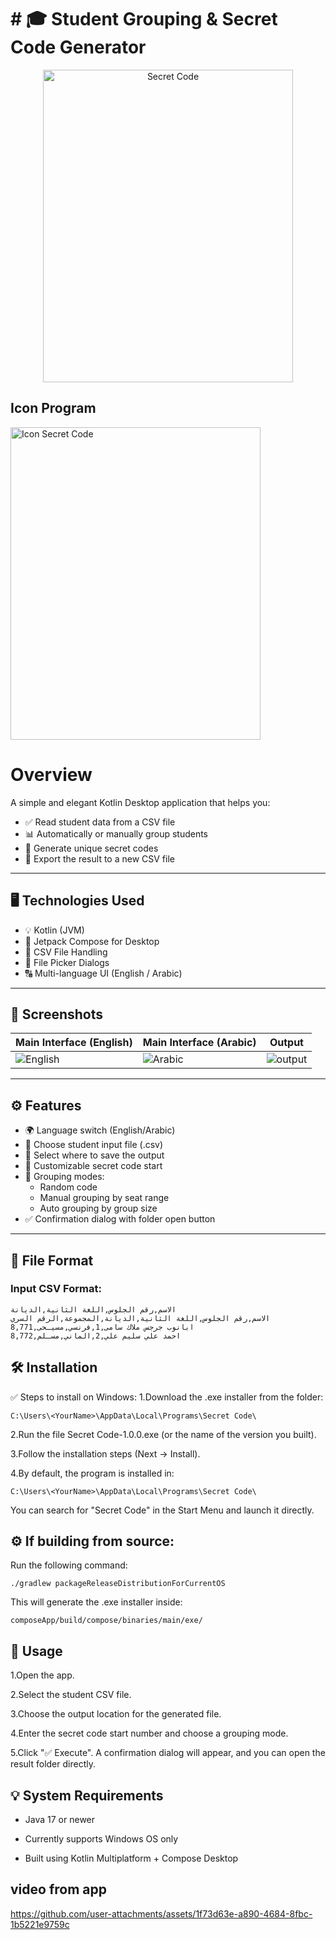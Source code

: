  
 <h1># 🎓 Student Grouping & Secret Code Generator </h1>
   <p align="center">
   <img src= "https://github.com/user-attachments/assets/e7afa29b-2159-49f0-90be-e1316cf3cd77" width="400" height="500" alt="Secret Code"/>
  </p>
  <h2> Icon Program   </h2>
   <img src= "https://github.com/user-attachments/assets/318a617b-c77f-4da6-8b1e-bfb9a60f0f56 " width="400" height="500" alt="Icon Secret Code"/>



  # Overview
  A simple and elegant Kotlin Desktop application that helps you:
- ✅ Read student data from a CSV file
- 📊 Automatically or manually group students
- 🔐 Generate unique secret codes
- 💾 Export the result to a new CSV file

---

## 🖥️ Technologies Used

- 💡 Kotlin (JVM)
- 🧩 Jetpack Compose for Desktop
- 📝 CSV File Handling
- 📂 File Picker Dialogs
- 🔠 Multi-language UI (English / Arabic)

---

## 📸 Screenshots

| Main Interface (English) | Main Interface (Arabic) | Output
|--------------------------|--------------------------| --------------------------|
|![English](https://github.com/user-attachments/assets/fa14eb39-7a4f-4222-b5eb-e58b710a7755) | ![Arabic](https://github.com/user-attachments/assets/beeefe54-1cd2-4664-8dbb-f830fa2d2896) |![output](https://github.com/user-attachments/assets/6f14b0d3-c5f9-4a03-a0cd-cf041047be22)

---

## ⚙️ Features

- 🌍 Language switch (English/Arabic)
- 📁 Choose student input file (.csv)
- 💾 Select where to save the output
- 🔢 Customizable secret code start
- 👥 Grouping modes:
  - Random code
  - Manual grouping by seat range
  - Auto grouping by group size
- ✅ Confirmation dialog with folder open button

---

## 📂 File Format

### Input CSV Format:

```csv
الاسم,رقم الجلوس,اللغة الثانية,الديانة
الاسم,رقم الجلوس,اللغة الثانية,الديانة,المجموعة,الرقم السري
ابانوب جرجس ملاك سامى,1,فرنسي,مسيـحى,8,771
احمد علي سليم علي,2,الماني,مسـلم,8,772
```
## 🛠️ Installation
✅ Steps to install on Windows:
1.Download the .exe installer from the folder:
```
C:\Users\<YourName>\AppData\Local\Programs\Secret Code\
```
2.Run the file Secret Code-1.0.0.exe (or the name of the version you built).

3.Follow the installation steps (Next → Install).

4.By default, the program is installed in:
```
C:\Users\<YourName>\AppData\Local\Programs\Secret Code\
```
You can search for "Secret Code" in the Start Menu and launch it directly.

## ⚙️ If building from source:
Run the following command:
```
./gradlew packageReleaseDistributionForCurrentOS
```
This will generate the .exe installer inside:
```
composeApp/build/compose/binaries/main/exe/
```
## 🚀 Usage
1.Open the app.

2.Select the student CSV file.

3.Choose the output location for the generated file.

4.Enter the secret code start number and choose a grouping mode.

5.Click "✅ Execute".
A confirmation dialog will appear, and you can open the result folder directly.

## 💡 System Requirements
- Java 17 or newer

- Currently supports Windows OS only

- Built using Kotlin Multiplatform + Compose Desktop
  
## video from app

https://github.com/user-attachments/assets/1f73d63e-a890-4684-8fbc-1b5221e9759c

